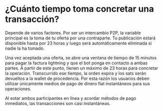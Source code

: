 # ¿Cuánto tiempo toma concretar una transacción?

Depende de varios factores. Por ser un intercambio P2P, la variable principal es la toma de tu oferta por una contraparte. Tu publicación estará disponible hasta por 23 horas y luego será automáticamente eliminada si nadie la ha tomado.

Una vez aceptada una oferta, se abre una ventana de tiempo de 15 minutos para pagar la factura lightning y que el bot ponga en contacto a ambas partes. A partir de este punto, tienen un máximo de 23 horas para concretar la operación. Transcurrido ese tiempo, la orden expira y los sats serán devueltos a la wallet de procedencia. Por esta razón los usuarios deben utilizar únicamente medios de pago de dinero fíat instantáneos para sus operaciones.

Al estar ambos participantes en línea y acordar métodos de pago inmediatos, las transacciones son casi instantáneas.

